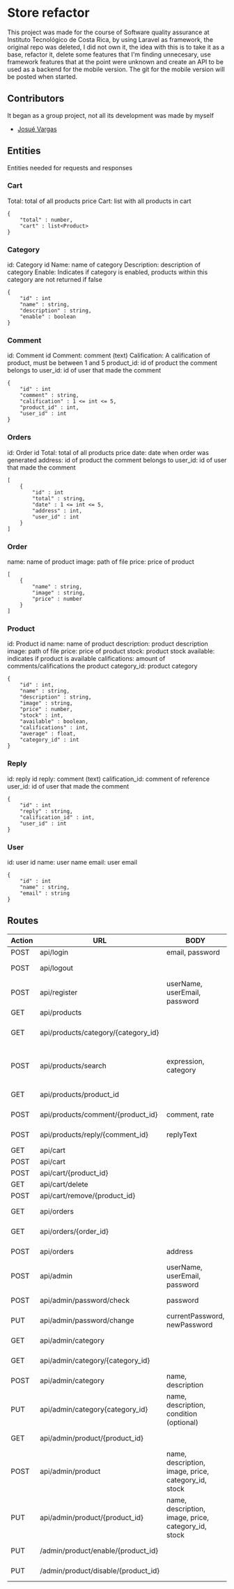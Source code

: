 # Store refactor

This project was made for the course of Software quality assurance at Instituto Tecnológico de Costa Rica, by using Laravel as framework, the original repo was deleted, I did not own it,
the idea with this is to take it as a base, refactor it, delete some features that I'm finding unnecesary, use framework features that at the point were unknown and create an API to be used as a backend for the mobile version. The git for the mobile version will be posted when started.


## Contributors
It began as a group project, not all its development was made by myself

- [Josué Vargas](https://github.com/JoVarHdez)


## Entities

Entities needed for requests and responses

### Cart
Total: total of all products price
Cart: list with all products in cart
```
{
    "total" : number,
    "cart" : list<Product>
}
```

### Category
id: Category id
Name: name of category
Description: description of category
Enable: Indicates if category is enabled, products within this category are not returned if false
```
{
    "id" : int
    "name" : string,
    "description" : string,
    "enable" : boolean
}
```

### Comment
id: Comment id
Comment: comment (text)
Calification: A calification of product, must be between 1 and 5
product_id: id of product the comment belongs to
user_id: id of user that made the comment
```
{
    "id" : int
    "comment" : string,
    "calification" : 1 <= int <= 5,
    "product_id" : int,
    "user_id" : int
}
```

### Orders
id: Order id
Total: total of all products price
date: date when order was generated
address: id of product the comment belongs to
user_id: id of user that made the comment
```
[
    {
        "id" : int
        "total" : string,
        "date" : 1 <= int <= 5,
        "address" : int,
        "user_id" : int
    }
]
```

### Order
name: name of product
image: path of file
price: price of product
```
[
    {
        "name" : string,
        "image" : string,
        "price" : number
    }
]
```

### Product
id: Product id
name: name of product
description: product description
image: path of file
price: price of product
stock: product stock
available: indicates if product is available
califications: amount of comments/califications the product 
category_id: product category
```
{
    "id" : int,
    "name" : string,
    "description" : string,
    "image" : string,
    "price" : number,
    "stock" : int,
    "available" : boolean,
    "califications" : int,
    "average" : float,
    "category_id" : int
}
```

### Reply
id: reply id
reply: comment (text)
calification_id: comment of reference
user_id: id of user that made the comment
```
{
    "id" : int
    "reply" : string,
    "calification_id" : int,
    "user_id" : int
}
```

### User

id: user id
name: user name
email: user email
```
{
    "id" : int
    "name" : string,
    "email" : string
}
```

## Routes
| Action | URL | BODY | RESPONSE | HEADER |
| ------ | ------ | ------ | ------ | ------ |
| POST | api/login | email, password | API token | |
| POST | api/logout | | boolean |  Bearer Token |
| POST | api/register | userName, userEmail, password | boolean | |
| GET | api/products |  | list\<Products>  | |
| GET | api/products/category/{category_id} | | list\<Product> by the category| |
| POST | api/products/search | expression, category | list\<Product> that matches expression and category | |
| GET | api/products/product_id | | Product, list\<Comment> | |
| POST | api/products/comment/{product_id} | comment, rate | Product, list\<Comment> |  Bearer Token |
| POST | api/products/reply/{comment_id} | replyText | Product, list\<Comment> |  Bearer Token |
| GET | api/cart | | Cart | |
| POST | api/cart | | boolean | |
| POST | api/cart/{product_id} | | boolean | |
| GET | api/cart/delete | | boolean | |
| POST | api/cart/remove/{product_id} | | boolean | |
| GET | api/orders | | Orders | Bearer Token |
| GET | api/orders/{order_id} | | Order|  Bearer Token |
| POST | api/orders | address | boolean or error | Bearer Token |
| POST | api/admin | userName, userEmail, password | boolean | Bearer Token |
| POST | api/admin/password/check | password | boolean | Bearer Token |
| PUT | api/admin/password/change | currentPassword, newPassword | Boolean | Bearer Token |
| GET | api/admin/category | | list\<Category> | Bearer Token |
| GET | api/admin/category/{category_id} | | Category | Bearer Token |
| POST | api/admin/category | name, description | Boolean | Bearer Token |
| PUT | api/admin/category{category_id} | name, description, condition (optional) | Boolean | Bearer Token |
| GET | api/admin/product/{product_id} | | Product | Bearer Token |
| POST | api/admin/product | name, description, image, price, category_id, stock | Boolean | Bearer Token |
| PUT | api/admin/product/{product_id} | name, description, image, price, category_id, stock | boolean | Bearer Token |
| PUT | /admin/product/enable/{product_id} | | Boolean | Bearer Token |
| PUT | /admin/product/disable/{product_id} | | Boolean | Bearer Token |